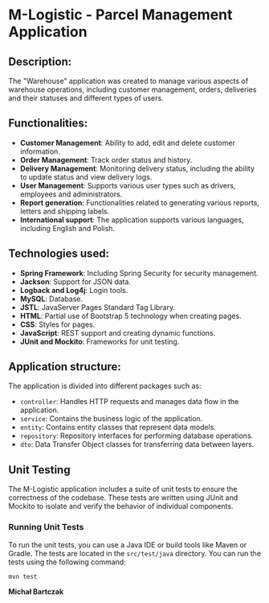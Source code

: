 # M-Logistic - Parcel Management Application

## Description:
The "Warehouse" application was created to manage various aspects of warehouse operations, including customer management,
orders, deliveries and their statuses and different types of users.

## Functionalities:
- **Customer Management**: Ability to add, edit and delete customer information.
- **Order Management**: Track order status and history.
- **Delivery Management**: Monitoring delivery status, including the ability to update status and view delivery logs.
- **User Management**: Supports various user types such as drivers, employees and administrators.
- **Report generation**: Functionalities related to generating various reports, letters and shipping labels.
- **International support**: The application supports various languages, including English and Polish.

## Technologies used:
- **Spring Framework**: Including Spring Security for security management.
- **Jackson**: Support for JSON data.
- **Logback and Log4j**: Login tools.
- **MySQL**: Database.
- **JSTL**: JavaServer Pages Standard Tag Library.
- **HTML**: Partial use of Bootstrap 5 technology when creating pages.
- **CSS**: Styles for pages.
- **JavaScript**: REST support and creating dynamic functions.
- **JUnit and Mockito**: Frameworks for unit testing.

## Application structure:
The application is divided into different packages such as:
- `controller`: Handles HTTP requests and manages data flow in the application.
- `service`: Contains the business logic of the application.
- `entity`: Contains entity classes that represent data models.
- `repository`: Repository interfaces for performing database operations.
- `dto`: Data Transfer Object classes for transferring data between layers.

## Unit Testing

The M-Logistic application includes a suite of unit tests to ensure the correctness of the codebase. These tests are written using JUnit and Mockito to isolate and verify the behavior of individual components. 

### Running Unit Tests

To run the unit tests, you can use a Java IDE or build tools like Maven or Gradle. The tests are located in the `src/test/java` directory. You can run the tests using the following command:

```bash
mvn test
```


**Michał Bartczak**

